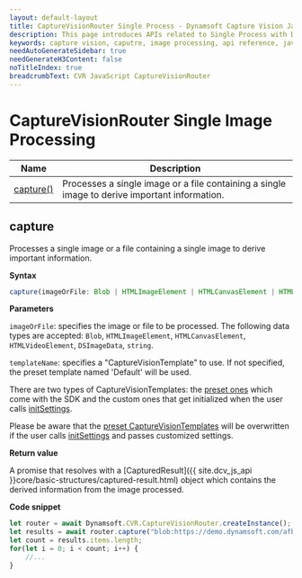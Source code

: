 ```yaml
---
layout: default-layout
title: CaptureVisionRouter Single Process - Dynamsoft Capture Vision JavaScript Edition API
description: This page introduces APIs related to Single Process with Dynamsoft Capture Vision JavaScript Edition.
keywords: capture vision, caputre, image processing, api reference, javascript, js
needAutoGenerateSidebar: true
needGenerateH3Content: false
noTitleIndex: true
breadcrumbText: CVR JavaScript CaptureVisionRouter
---
```


# CaptureVisionRouter Single Image Processing

| Name                  | Description                                                                                   |
| --------------------- | --------------------------------------------------------------------------------------------- |
| [capture()](#capture) | Processes a single image or a file containing a single image to derive important information. |

## capture

Processes a single image or a file containing a single image to derive important information.

**Syntax**

```typescript
capture(imageOrFile: Blob | HTMLImageElement | HTMLCanvasElement | HTMLVideoElement | DSImageData | string, templateName?: string): Promise<CapturedResult>;
```

**Parameters**

`imageOrFile`: specifies the image or file to be processed. The following data types are accepted: `Blob`, `HTMLImageElement`, `HTMLCanvasElement`, `HTMLVideoElement`, `DSImageData`, `string`.

`templateName`: specifies a "CaptureVisionTemplate" to use. If not specified, the preset template named 'Default' will be used.

There are two types of CaptureVisionTemplates: the [preset ones](./preset-templates.md) which come with the SDK and the custom ones that get initialized when the user calls [initSettings](./settings.md#initsettings). 

Please be aware that the [preset CaptureVisionTemplates](./preset-templates.md)  will be overwritten if the user calls [initSettings](./settings.md#initsettings) and passes customized settings.

**Return value**

A promise that resolves with a [CapturedResult]({{ site.dcv_js_api }}core/basic-structures/captured-result.html) object which contains the derived information from the image processed.

**Code snippet**

```javascript
let router = await Dynamsoft.CVR.CaptureVisionRouter.createInstance();
let results = await router.capture("blob:https://demo.dynamsoft.com/afb84bd2-e8cb-4b96-92b6-36dc89783692", "ReadSingleBarcode");
let count = results.items.length;
for(let i = 0; i < count; i++) {
    //...
}
```
